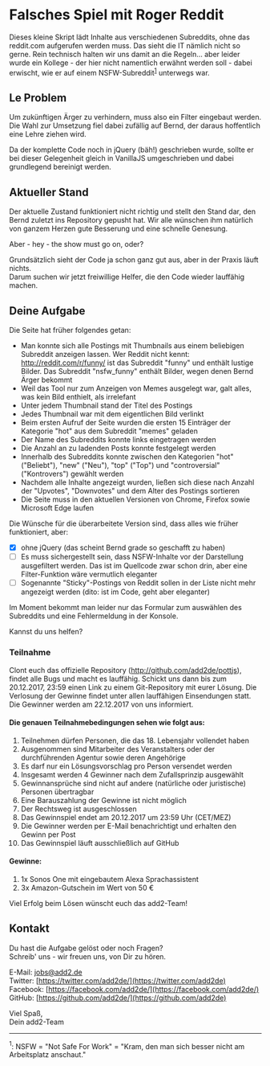 # Falsches Spiel mit Roger Reddit
Dieses kleine Skript lädt Inhalte aus verschiedenen Subreddits, ohne das reddit.com aufgerufen werden muss. Das sieht die IT nämlich nicht so gerne. Rein technisch halten wir uns damit an die Regeln... aber leider wurde ein Kollege - der hier nicht namentlich erwähnt werden soll - dabei erwischt, wie er auf einem NSFW-Subreddit<sup>[1](#footnotensfw)</sup> unterwegs war.

## Le Problem
Um zukünftigen Ärger zu verhindern, muss also ein Filter eingebaut werden. Die Wahl zur Umsetzung fiel dabei zufällig auf Bernd, der daraus hoffentlich eine Lehre ziehen wird.

Da der komplette Code noch in jQuery (bäh!) geschrieben wurde, sollte er bei dieser Gelegenheit gleich in VanillaJS umgeschrieben und dabei grundlegend bereinigt werden.

## Aktueller Stand
Der aktuelle Zustand funktioniert nicht richtig und stellt den Stand dar, den Bernd zuletzt ins Repository gepusht hat. Wir alle wünschen ihm natürlich von ganzem Herzen gute Besserung und eine schnelle Genesung.  

Aber - hey - the show must go on, oder?

Grundsätzlich sieht der Code ja schon ganz gut aus, aber in der Praxis läuft nichts.  
Darum suchen wir jetzt freiwillige Helfer, die den Code wieder lauffähig machen.

## Deine Aufgabe
Die Seite hat früher folgendes getan:
 * Man konnte sich alle Postings mit Thumbnails aus einem beliebigen Subreddit anzeigen lassen. Wer Reddit nicht kennt:  http://reddit.com/r/funny/ ist das Subreddit "funny" und enthält lustige Bilder. Das Subreddit "nsfw_funny" enthält Bilder, wegen denen Bernd Ärger bekommt
 * Weil das Tool nur zum Anzeigen von Memes ausgelegt war, galt alles, was kein Bild enthielt, als irrelefant  
 * Unter jedem Thumbnail stand der Titel des Postings
 * Jedes Thumbnail war mit dem eigentlichen Bild verlinkt
 * Beim ersten Aufruf der Seite wurden die ersten 15 Einträger der Kategorie "hot" aus dem Subreddit "memes" geladen
 * Der Name des Subreddits konnte links eingetragen werden 
 * Die Anzahl an zu ladenden Posts konnte festgelegt werden
 * Innerhalb des Subreddits konnte zwischen den Kategorien "hot" ("Beliebt"), "new" ("Neu"), "top" ("Top") und "controversial" ("Kontrovers") gewählt werden
 * Nachdem alle Inhalte angezeigt wurden,  ließen sich diese nach Anzahl der "Upvotes", "Downvotes" und dem Alter des Postings sortieren
 * Die Seite muss in den aktuellen Versionen von Chrome, Firefox sowie Microsoft Edge laufen

 
Die Wünsche für die überarbeitete Version sind, dass alles wie früher funktioniert, aber:
- [x] ohne jQuery (das scheint Bernd grade so geschafft zu haben)
- [ ] Es muss sichergestellt sein, dass NSFW-Inhalte vor der Darstellung ausgefiltert werden. Das ist im Quellcode zwar schon drin, aber eine Filter-Funktion wäre vermutlich eleganter
- [ ] Sogenannte "Sticky"-Postings von Reddit sollen in der Liste nicht mehr angezeigt werden (dito: ist im Code, geht aber eleganter)

Im Moment bekommt man leider nur das Formular zum auswählen des Subreddits und eine Fehlermeldung in der Konsole.

Kannst du uns helfen?

### Teilnahme 
Clont euch das offizielle Repository (http://github.com/add2de/pottjs), findet alle Bugs und macht es lauffähig. Schickt uns dann bis zum 20.12.2017, 23:59 einen Link zu einem Git-Repository mit eurer Lösung. Die Verlosung der Gewinne findet unter allen lauffähigen Einsendungen statt. Die Gewinner werden am 22.12.2017 von uns informiert. 
 
#### Die genauen Teilnahmebedingungen sehen wie folgt aus: 
1. Teilnehmen dürfen Personen, die das 18. Lebensjahr vollendet haben 
1. Ausgenommen sind Mitarbeiter des Veranstalters oder der durchführenden Agentur sowie deren Angehörige 
1. Es darf nur ein Lösungsvorschlag pro Person versendet werden 
1. Insgesamt werden 4 Gewinner nach dem Zufallsprinzip ausgewählt 
1. Gewinnansprüche sind nicht auf andere (natürliche oder juristische) Personen übertragbar 
1. Eine Barauszahlung der Gewinne ist nicht möglich 
1. Der Rechtsweg ist ausgeschlossen 
1. Das Gewinnspiel endet am 20.12.2017 um 23:59 Uhr (CET/MEZ) 
1. Die Gewinner werden per E-Mail benachrichtigt und erhalten den Gewinn per Post 
1. Das Gewinnspiel läuft ausschließlich auf GitHub 
  
#### Gewinne: 
1. 1x Sonos One mit eingebautem Alexa Sprachassistent  
1. 3x Amazon-Gutschein im Wert von 50 € 
  
Viel Erfolg beim Lösen wünscht euch das add2-Team! 

## Kontakt
Du hast die Aufgabe gelöst oder noch Fragen?  
Schreib' uns - wir freuen uns, von Dir zu hören.

E-Mail: [jobs@add2.de](mailto:jobs@add2.de)  
Twitter: [https://twitter.com/add2de/](https://twitter.com/add2de)  
Facebook: [https://facebook.com/add2de/](https://facebook.com/add2de/)  
GitHub: [https://github.com/add2de/](https://github.com/add2de)
 

Viel Spaß,  
Dein add2-Team



------

<a name="footnotensfw"><sup>1</sup></a>: NSFW = "Not Safe For Work" = "Kram, den man sich besser nicht am Arbeitsplatz anschaut."